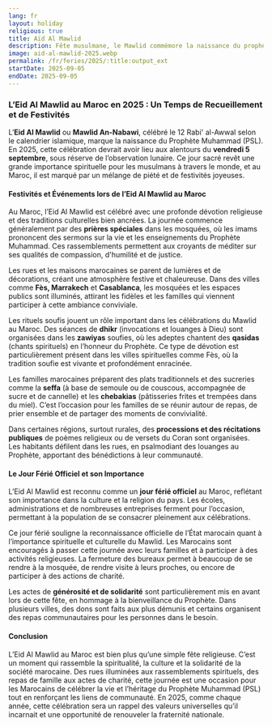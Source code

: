 ```yaml
---
lang: fr
layout: holiday
religious: true
title: Aïd Al Mawlid
description: Fête musulmane, le Mawlid commémore la naissance du prophète Mohamed.
image: aid-al-mawlid-2025.webp
permalink: /fr/feries/2025/:title:output_ext
startDate: 2025-09-05
endDate: 2025-09-05
---
```

### L’Eid Al Mawlid au Maroc en 2025 : Un Temps de Recueillement et de Festivités

L’**Eid Al Mawlid** ou **Mawlid An-Nabawi**, célébré le 12 Rabi' al-Awwal selon le calendrier islamique, marque la naissance du Prophète Muhammad (PSL). En 2025, cette célébration devrait avoir lieu aux alentours du **vendredi 5 septembre**, sous réserve de l’observation lunaire. Ce jour sacré revêt une grande importance spirituelle pour les musulmans à travers le monde, et au Maroc, il est marqué par un mélange de piété et de festivités joyeuses.

#### Festivités et Événements lors de l’Eid Al Mawlid au Maroc

Au Maroc, l’Eid Al Mawlid est célébré avec une profonde dévotion religieuse et des traditions culturelles bien ancrées. La journée commence généralement par des **prières spéciales** dans les mosquées, où les imams prononcent des sermons sur la vie et les enseignements du Prophète Muhammad. Ces rassemblements permettent aux croyants de méditer sur ses qualités de compassion, d'humilité et de justice.

Les rues et les maisons marocaines se parent de lumières et de décorations, créant une atmosphère festive et chaleureuse. Dans des villes comme **Fès, Marrakech** et **Casablanca**, les mosquées et les espaces publics sont illuminés, attirant les fidèles et les familles qui viennent participer à cette ambiance conviviale.

Les rituels soufis jouent un rôle important dans les célébrations du Mawlid au Maroc. Des séances de **dhikr** (invocations et louanges à Dieu) sont organisées dans les **zawiyas** soufies, où les adeptes chantent des **qasidas** (chants spirituels) en l’honneur du Prophète. Ce type de dévotion est particulièrement présent dans les villes spirituelles comme Fès, où la tradition soufie est vivante et profondément enracinée.

Les familles marocaines préparent des plats traditionnels et des sucreries comme la **seffa** (à base de semoule ou de couscous, accompagnée de sucre et de cannelle) et les **chebakias** (pâtisseries frites et trempées dans du miel). C’est l’occasion pour les familles de se réunir autour de repas, de prier ensemble et de partager des moments de convivialité.

Dans certaines régions, surtout rurales, des **processions et des récitations publiques** de poèmes religieux ou de versets du Coran sont organisées. Les habitants défilent dans les rues, en psalmodiant des louanges au Prophète, apportant des bénédictions à leur communauté.

#### Le Jour Férié Officiel et son Importance

L’Eid Al Mawlid est reconnu comme un **jour férié officiel** au Maroc, reflétant son importance dans la culture et la religion du pays. Les écoles, administrations et de nombreuses entreprises ferment pour l’occasion, permettant à la population de se consacrer pleinement aux célébrations.

Ce jour férié souligne la reconnaissance officielle de l’État marocain quant à l’importance spirituelle et culturelle du Mawlid. Les Marocains sont encouragés à passer cette journée avec leurs familles et à participer à des activités religieuses. La fermeture des bureaux permet à beaucoup de se rendre à la mosquée, de rendre visite à leurs proches, ou encore de participer à des actions de charité.

Les actes de **générosité et de solidarité** sont particulièrement mis en avant lors de cette fête, en hommage à la bienveillance du Prophète. Dans plusieurs villes, des dons sont faits aux plus démunis et certains organisent des repas communautaires pour les personnes dans le besoin.

#### Conclusion

L’Eid Al Mawlid au Maroc est bien plus qu’une simple fête religieuse. C’est un moment qui rassemble la spiritualité, la culture et la solidarité de la société marocaine. Des rues illuminées aux rassemblements spirituels, des repas de famille aux actes de charité, cette journée est une occasion pour les Marocains de célébrer la vie et l’héritage du Prophète Muhammad (PSL) tout en renforçant les liens de communauté. En 2025, comme chaque année, cette célébration sera un rappel des valeurs universelles qu’il incarnait et une opportunité de renouveler la fraternité nationale.